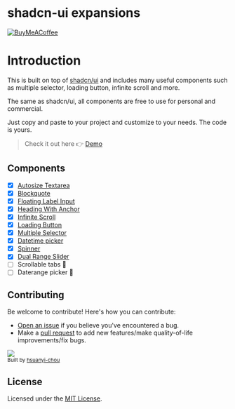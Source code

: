 # shadcn-ui expansions

[![BuyMeACoffee](https://img.shields.io/badge/Buy%20Me%20a%20Coffee-ffdd00?style=for-the-badge&logo=buy-me-a-coffee&logoColor=black)](https://www.buymeacoffee.com/typeart)

# Introduction

This is built on top of <a href="https://github.com/shadcn-ui/ui">shadcn/ui</a> and includes many useful components such as multiple selector, loading button, infinite scroll and more.

The same as shadcn/ui, all components are free to use for personal and commercial.

Just copy and paste to your project and customize to your needs. The code is yours.

>Check it out here 👉 <a href="https://shadcnui-expansions.typeart.cc/">Demo</a> 

## Components

- [x] [Autosize Textarea](components/ui/autosize-textarea.tsx)
- [x] [Blockquote](components/ui/blockquote.tsx)
- [x] [Floating Label Input](components/ui/floating-label-input.tsx)
- [x] [Heading With Anchor](components/ui/heading-with-anchor.tsx)
- [x] [Infinite Scroll](components/ui/infinite-scroll.tsx)
- [x] [Loading Button](components/ui/loading-button.tsx)
- [x] [Multiple Selector](components/ui/multiple-selector.tsx)
- [x] [Datetime picker](components/ui/datetime-picker.tsx)
- [x] [Spinner](components/ui/spinner.tsx)
- [x] [Dual Range Slider](components/ui/dual-range-slider.tsx)
- [ ] Scrollable tabs 🚧
- [ ] Daterange picker 🚧

## Contributing

Be welcome to contribute! Here's how you can contribute:

- [Open an issue](https://github.com/hsuanyi-chou/shadcn-ui-expansions/issues) if you believe you've encountered a bug.
- Make a [pull request](https://github.com/hsuanyi-chou/shadcn-ui-expansions/pull) to add new features/make quality-of-life improvements/fix bugs.

<a href="https://github.com/hsuanyi-chou/shadcn-ui-expansions/graphs/contributors">
  <img src="https://contrib.rocks/image?repo=hsuanyi-chou/shadcn-ui-expansions" />
</a>
</br>
<sub>
  Built by <a href="https://github.com/hsuanyi-chou">hsuanyi-chou</a>
</sub>

## License

Licensed under the [MIT License](LICENSE.md).
```
